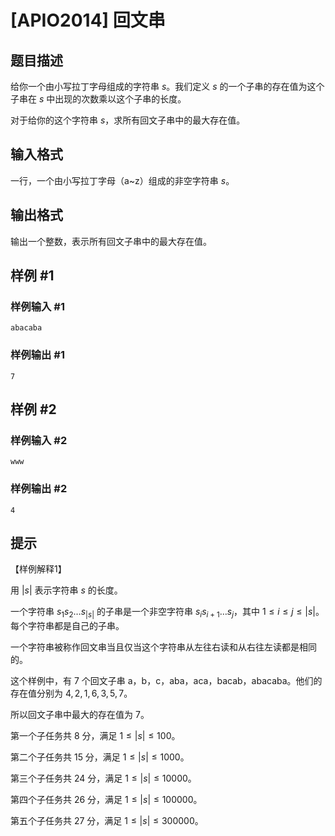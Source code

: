 # [APIO2014] 回文串

## 题目描述

给你一个由小写拉丁字母组成的字符串 $s$。我们定义 $s$ 的一个子串的存在值为这个子串在 $s$ 中出现的次数乘以这个子串的长度。

对于给你的这个字符串 $s$，求所有回文子串中的最大存在值。


## 输入格式

一行，一个由小写拉丁字母（a~z）组成的非空字符串 $s$。


## 输出格式

输出一个整数，表示所有回文子串中的最大存在值。


## 样例 #1

### 样例输入 #1
```
abacaba
```

### 样例输出 #1

```
7
```

## 样例 #2

### 样例输入 #2
```
www
```

### 样例输出 #2

```
4
```

## 提示

【样例解释1】

用 $\lvert s \rvert$ 表示字符串 $s$ 的长度。

一个字符串 $s_1 s_2 \dots s_{\lvert s \rvert}$ 的子串是一个非空字符串 $s_i s_{i+1} \dots s_j$，其中 $1 \leq i \leq j \leq \lvert s \rvert$。每个字符串都是自己的子串。

一个字符串被称作回文串当且仅当这个字符串从左往右读和从右往左读都是相同的。

这个样例中，有 $7$ 个回文子串 a，b，c，aba，aca，bacab，abacaba。他们的存在值分别为 $4, 2, 1, 6, 3, 5, 7$。

所以回文子串中最大的存在值为 $7$。



第一个子任务共 8 分，满足 $1 \leq \lvert s \rvert \leq 100$。

第二个子任务共 15 分，满足 $1 \leq \lvert s \rvert \leq 1000$。

第三个子任务共 24 分，满足 $1 \leq \lvert s \rvert \leq 10000$。

第四个子任务共 26 分，满足 $1 \leq \lvert s \rvert \leq 100000$。

第五个子任务共 27 分，满足 $1 \leq \lvert s \rvert \leq 300000$。

